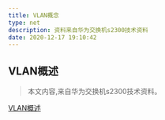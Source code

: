```yaml
---
title: VLAN概念
type: net
description: 资料来自华为交换机s2300技术资料
date: 2020-12-17 19:10:42
---
```


## VLAN概述

>本文内容,来自华为交换机s2300技术资料。

[VLAN概述](/docs/vlan.pdf)